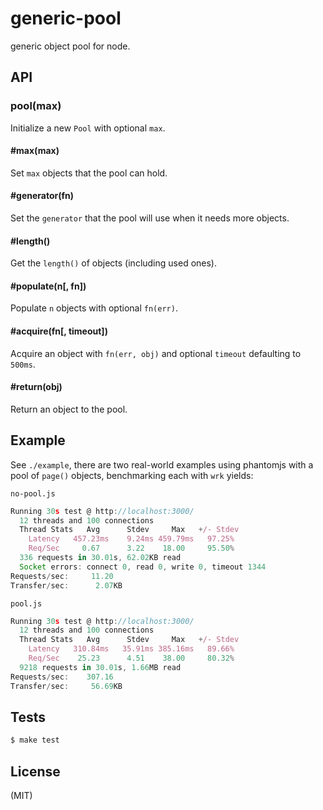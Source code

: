 
# generic-pool

  generic object pool for node.

## API

### pool(max)

  Initialize a new `Pool` with optional `max`.

#### #max(max)

  Set `max` objects that the pool can hold.

#### #generator(fn)

  Set the `generator` that the pool will use when it needs more objects.

#### #length()

  Get the `length()` of objects (including used ones).

#### #populate(n[, fn])

  Populate `n` objects with optional `fn(err)`.

#### #acquire(fn[, timeout])

  Acquire an object with `fn(err, obj)` and optional `timeout` defaulting to `500ms`.

#### #return(obj)

  Return an object to the pool.

## Example

  See `./example`, there are two real-world examples using phantomjs with a pool of `page()` objects,
  benchmarking each with `wrk` yields:

`no-pool.js`
```javascript
Running 30s test @ http://localhost:3000/
  12 threads and 100 connections
  Thread Stats   Avg      Stdev     Max   +/- Stdev
    Latency   457.23ms    9.24ms 459.79ms   97.25%
    Req/Sec     0.67      3.22    18.00     95.50%
  336 requests in 30.01s, 62.02KB read
  Socket errors: connect 0, read 0, write 0, timeout 1344
Requests/sec:     11.20
Transfer/sec:      2.07KB
```

`pool.js`
```javascript
Running 30s test @ http://localhost:3000/
  12 threads and 100 connections
  Thread Stats   Avg      Stdev     Max   +/- Stdev
    Latency   310.84ms   35.91ms 385.16ms   89.66%
    Req/Sec    25.23      4.51    38.00     80.32%
  9218 requests in 30.01s, 1.66MB read
Requests/sec:    307.16
Transfer/sec:     56.69KB
```

## Tests

```bash
$ make test
```

## License

(MIT)
